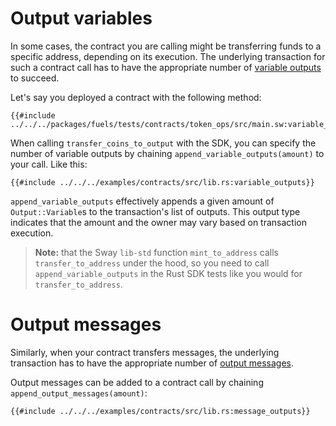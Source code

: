 # Output variables

In some cases, the contract you are calling might be transferring funds to a specific address, depending on its execution. The underlying transaction for such a contract call has to have the appropriate number of [variable outputs](https://github.com/FuelLabs/fuel-specs/blob/master/src/protocol/tx_format/output.md#outputvariable) to succeed.

Let's say you deployed a contract with the following method:

```rust,ignore
{{#include ../../../packages/fuels/tests/contracts/token_ops/src/main.sw:variable_outputs}}
```

When calling `transfer_coins_to_output` with the SDK, you can specify the number of variable outputs by chaining `append_variable_outputs(amount)` to your call. Like this:

```rust,ignore
{{#include ../../../examples/contracts/src/lib.rs:variable_outputs}}
```

`append_variable_outputs` effectively appends a given amount of `Output::Variable`s to the transaction's list of outputs. This output type indicates that the amount and the owner may vary based on transaction execution.

> **Note:** that the Sway `lib-std` function `mint_to_address` calls `transfer_to_address` under the hood, so you need to call `append_variable_outputs` in the Rust SDK tests like you would for `transfer_to_address`.

# Output messages

Similarly, when your contract transfers messages, the underlying transaction has to have the appropriate number of [output messages](https://github.com/FuelLabs/fuel-specs/blob/master/src/protocol/tx_format/output.md#outputmessage). 

Output messages can be added to a contract call by chaining `append_output_messages(amount)`:

```rust,ignore
{{#include ../../../examples/contracts/src/lib.rs:message_outputs}}
```
